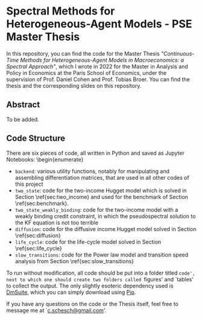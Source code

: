 # Spectral Methods for Heterogeneous-Agent Models - PSE Master Thesis

In this repository, you can find the code for the Master Thesis _"Continuous-Time Methods for Heterogeneous-Agent Models in Macroeconomics: a Spectral Approach"_, which I wrote in 2022 for the Master in Analysis and Policy in Economics at the Paris School of Economics, under the supervision of Prof. Daniel Cohen and Prof. Tobias Broer. You can find the thesis and the corresponding slides on this repository.

## Abstract

To be added.

## Code Structure

There are six pieces of code, all written in Python and saved as Jupyter Notebooks:
\begin{enumerate}
* `backend`: various utility functions, notably for manipulating and assembling differentiation matrices, that are used in all other codes of this project
* `two_state`: code for the two-income Hugget model which is solved in Section \ref{sec:two_income} and used for the benchmark of Section \ref{sec:benchmark}.
* `two_state_weakly_binding`: code for the two-income model with a weakly binding credit constraint, in which the pseudospectral solution to the KF equation is not too terrible
* `diffusion`: code for the diffusive income Hugget model solved in Section \ref{sec:diffusion}
* `life_cycle`: code for the life-cycle model solved in Section \ref{sec:life_cycle}
* `slow_transitions`: code for the Power law model and transition speed analysis from Section \ref{sec:slow_transitions}

To run without modification, all code should be put into a folder titled `code', next to which one should create two folders called `figures' and `tables' to collect the output. The only slightly esoteric dependency used is [DmSuite](https://github.com/labrosse/dmsuite), which you can simply download using [Pip](https://pypi.org/project/dmsuite/).

If you have any questions on the code or the Thesis itself, feel free to message me at `c.schesch@gmail.com'.
